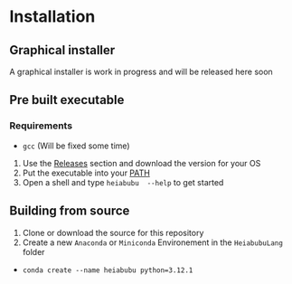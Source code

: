 # Installation #
## Graphical installer ##
A graphical installer is work in progress and will be released here soon

## Pre built executable ##
### Requirements ### 
 - `gcc` (Will be fixed some time)

 1. Use the [Releases](https://github.com/OffensiverHase/HeiabubuLang/tags) section and download the version for your OS
 2. Put the executable into your [PATH](https://gist.github.com/nex3/c395b2f8fd4b02068be37c961301caa7)
 4. Open a shell and type `heiabubu  --help` to get started

## Building from source ##
 1. Clone or download the source for this repository
 2. Create a new `Anaconda` or `Miniconda` Environement in the `HeiabubuLang` folder
  - `conda create --name heiabubu python=3.12.1`
